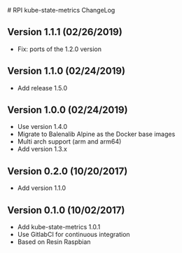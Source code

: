 # RPI kube-state-metrics ChangeLog

## Version 1.1.1 (02/26/2019)

- Fix: ports of the 1.2.0 version

## Version 1.1.0 (02/24/2019)

- Add release 1.5.0

## Version 1.0.0 (02/24/2019)

- Use version 1.4.0
- Migrate to Balenalib Alpine as the Docker base images
- Multi arch support (arm and arm64)
- Add version 1.3.x

## Version 0.2.0 (10/20/2017)

- Add version 1.1.0

## Version 0.1.0 (10/02/2017)

- Add kube-state-metrics 1.0.1
- Use GitlabCI for continuous integration
- Based on Resin Raspbian
